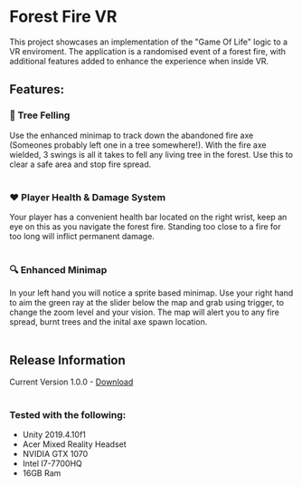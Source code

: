 # Forest Fire VR

This project showcases an implementation of the "Game Of Life" logic to a VR enviroment. The application is a randomised event of a forest fire, with additional features added to enhance the experience when inside VR.

## Features:

### :deciduous_tree: Tree Felling
Use the enhanced minimap to track down the abandoned fire axe (Someones probably left one in a tree somewhere!). With the fire axe wielded, 3 swings is all it takes to fell any living tree in the forest. Use this to clear a safe area and stop fire spread.
<br><br>


### :heart: Player Health & Damage System 
Your player has a convenient health bar located on the right wrist, keep an eye on this as you navigate the forest fire. Standing too close to a fire for too long will inflict permanent damage.
<br><br>

### :mag: Enhanced Minimap
In your left hand you will notice a sprite based minimap. Use your right hand to aim the green ray at the slider below the map and grab using trigger, to change the zoom level and your vision. The map will alert you to any fire spread, burnt trees and the inital axe spawn location.
<br><br>

## Release Information
Current Version 1.0.0 - [Download](https://github.com/jbengey/ForestFire-VR_MSc/releases/download/V1.0/ForestFire-RELEASE-V1.zip)
<br><br>

### Tested with the following:
* Unity 2019.4.10f1
* Acer Mixed Reality Headset
* NVIDIA GTX 1070
* Intel I7-7700HQ
* 16GB Ram
